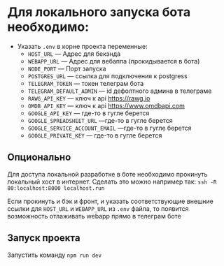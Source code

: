 # Для локального запуска бота необходимо:

- Указать `.env`  в корне проекта переменные:
  - `HOST_URL` — Адрес для бекэнда
  - `WEBAPP_URL` — Адрес для вебаппа (прокидывается в бота)
  - `NODE_PORT` — Порт запуска
  - `POSTGRES_URL` — ссылка для подключения к postgress
  - `TELEGRAM_TOKEN` — токен телеграм бота
  - `TELEGRAM_DEFAULT_ADMIN` — id дефолтного админа в телеграме
  - `RAWG_API_KEY` — ключ к api https://rawg.io
  - `OMDB_API_KEY` — ключ к api https://www.omdbapi.com
  - `GOOGLE_API_KEY` — где-то в гугле берется
  - `GOOGLE_SPREADSHEET_URL` —где-то в гугле берется
  - `GOOGLE_SERVICE_ACCOUNT_EMAIL` —где-то в гугле берется
  - `GOOGLE_PRIVATE_KEY` — где-то в гугле берется

## Опционально
Для доступа локальной разработке в боте необходимо прокинуть локальный хост в интернет. Сделать это можно например так: `ssh -R 80:localhost:8000 localhost.run`

Если прокинуть и бэк и фронт, и указать соответствующие внешние ссылки для `HOST_URL` и `WEBAPP_URL` из `.env` файла, то появится возможность отлаживать webapp прямо в телеграм боте

## Запуск проекта

Запустить команду `npm run dev`
